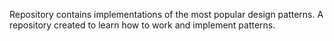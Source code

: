 Repository contains implementations of the most popular design patterns.
A repository created to learn how to work and implement patterns.
